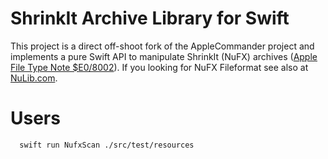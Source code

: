 # ShrinkIt Archive Library for Swift

This project is a direct off-shoot fork of the AppleCommander project and implements a pure Swift API to manipulate ShrinkIt (NuFX) 
archives ([Apple File Type Note $E0/8002](http://www.apple2online.com/web_documents/ft_e0.8002_shrinkit.pdf)).
If you looking for NuFX Fileformat see also at [NuLib.com](https://nulib.com/library/FTN.e08002.htm).

# Users

```bash
  swift run NufxScan ./src/test/resources
```
